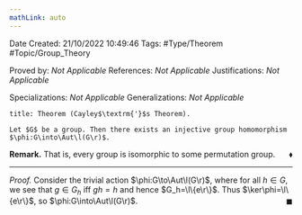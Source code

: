 ```yaml
---
mathLink: auto
---
```


<div class="topSpace"></div>

Date Created: 21/10/2022 10:49:46
Tags: #Type/Theorem #Topic/Group_Theory

Proved by: _Not Applicable_
References: _Not Applicable_
Justifications: _Not Applicable_

Specializations: _Not Applicable_
Generalizations: _Not Applicable_

``` ad-Theorem
title: Theorem (Cayley$\textrm{'}$s Theorem).

Let $G$ be a group. Then there exists an injective group homomorphism $\phi:G\into\Aut\l(G\r)$.

```

<b>Remark.</b> That is, every group is isomorphic to some permutation group.<span style="float:right;">$\blacklozenge$</span>

---

<i>Proof.</i> Consider the trivial action $\phi:G\to\Aut\l(G\r)$, where for all $h\in G$, we see that $g\in G_h$ iff $gh=h$ and hence $G_h=\l\{e\r\}$. Thus $\ker\phi=\l\{e\r\}$, so $\phi:G\into\Aut\l(G\r)$.<span style="float:right;">$\blacksquare$</span>
